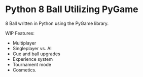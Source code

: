 # Python 8 Ball Utilizing PyGame

8 Ball written in Python using the PyGame library.

WIP Features:
* Multiplayer
* Singleplayer vs. AI
* Cue and ball upgrades
* Experience system
* Tournament mode
* Cosmetics. 
